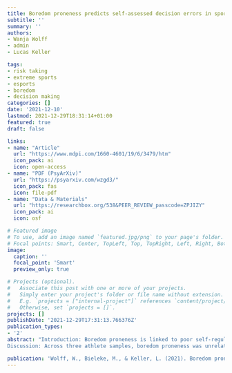 ```yaml
---
title: Boredom proneness predicts self-assessed decision errors in sports but is unrelated to risk taking in general
subtitle: ''
summary: ''
authors:
- Wanja Wolff
- admin
- Lucas Keller

tags:
- risk taking
- extreme sports
- esports
- boredom
- decision making
categories: []
date: '2021-12-10'
lastmod: 2021-12-29T18:31:14+01:00
featured: true
draft: false

links:
- name: "Article"
  url: "https://www.mdpi.com/1660-4601/19/6/3479/htm"
  icon_pack: ai
  icon: open-access
- name: "PDF (PsyArXiv)"
  url: "https://psyarxiv.com/wzgd3/"
  icon_pack: fas
  icon: file-pdf
- name: "Data & Materials"
  url: "https://researchbox.org/538&PEER_REVIEW_passcode=ZPJIZY"
  icon_pack: ai
  icon: osf

# Featured image
# To use, add an image named `featured.jpg/png` to your page's folder.
# Focal points: Smart, Center, TopLeft, Top, TopRight, Left, Right, BottomLeft, Bottom, BottomRight.
image:
  caption: ''
  focal_point: 'Smart'
  preview_only: true

# Projects (optional).
#   Associate this post with one or more of your projects.
#   Simply enter your project's folder or file name without extension.
#   E.g. `projects = ["internal-project"]` references `content/project/deep-learning/index.md`.
#   Otherwise, set `projects = []`.
projects: []
publishDate: '2021-12-29T17:31:13.766376Z'
publication_types:
- '2'
abstract: "Introduction: Boredom proneness is linked to poor self-regulation, leading to poor decision making and/or increased risk taking. These links have not yet been investigated in the domain of sports and exercise. However, poor decisions or excessive risk behavior would be highly detrimental to sporting performance and, in some cases, even cause physical harm. Here, we address this gap by assessing if boredom proneness is linked to general risk taking, sport-specific risk taking, and to regrets about sports-specific decision errors with respect to acting too risky or too passively. Methods: N = 936 athletes (27.6 ± 9.0 years, 89.6% men) – n = 330 Climbers (31.8 ± 10.7 years, 82.4% men), n = 83 Snowboarders (29.9 ± 8.3 years, 79.5% men), and n = 523 Esports athletes (24.6 ± 6.3 years, 95.8% men) – completed the Short Boredom Proneness Scale (SBPS), along with measures for objective risk taking (Balloon Analogue Risk Task; BART), subjective risk taking (general willingness to take risks), as well as assessments for sport-specific risk taking and regrets for sports-specific decision errors (taking too many risks, failing to act at all). In the two extreme sports samples (Climbers and Snowboarders), we additionally assessed self-selected outcome certainty in a hypothetical sports-specific scenario where an error would result in physical harm. Results: A series of multiple regression analyses revealed that boredom proneness was unrelated to objective and subjective general risk taking, but a significant predictor of sport-specific risk taking and higher risk taking in the sports scenario (Climbers and Snowboarders only). Most importantly, boredom proneness predicted regrets for taking too many risks and being too passive. Exploratory post-hoc analyses further indicated that boredom proneness in extreme sports athletes was lower than in esports athletes. Higher boredom proneness was significantly related to lower skill levels across all kinds of sport.
Discussion: Across three athlete samples, boredom proneness was unrelated to general risk taking but significantly related to poorer decision making, as indicated by regrets about acting too risky and too passively, as well as demanding a significantly lower safety threshold to make a risky sports-specific choice. While at odds with the often reported link between boredom proneness and risk taking, these results are consistent with the conceptualization of boredom proneness as a maladaptive self-regulatory disposition that leads to noisy decision making in sports. In addition, we provide preliminary evidence that boredom proneness covaries with self-selection into specific types of sports and might also stand in the way of skill acquisition in sports."

publication: 'Wolff, W., Bieleke, M., & Keller, L. (2021). Boredom proneness predicts self-assessed decision errors in sports but is unrelated to risk taking in general. *International Journal of Environmental Research and Public Health*, *19*(6), 3479. https://doi.org/10.3390/ijerph19063479'
---
```


